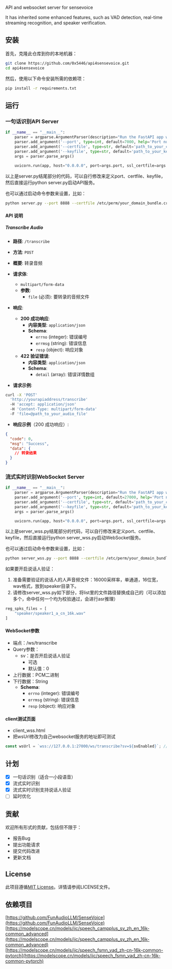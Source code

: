 API and websocket server for sensevoice

It has inherited some enhanced features, such as VAD detection, real-time streaming recognition, and speaker verification.

## 安装

首先，克隆此仓库到你的本地机器：

```bash
git clone https://github.com/0x5446/api4sensevoice.git
cd api4sensevoice
```

然后，使用以下命令安装所需的依赖项：

```bash
pip install -r requirements.txt
```

## 运行

### 一句话识别API Server

```python
if __name__ == "__main__":
    parser = argparse.ArgumentParser(description="Run the FastAPI app with a specified port.")
    parser.add_argument('--port', type=int, default=7000, help='Port number to run the FastAPI app on.')
    parser.add_argument('--certfile', type=str, default='path_to_your_certfile', help='SSL certificate file')
    parser.add_argument('--keyfile', type=str, default='path_to_your_keyfile', help='SSL key file')
    args = parser.parse_args()
    
    uvicorn.run(app, host="0.0.0.0", port=args.port, ssl_certfile=args.certfile, ssl_keyfile=args.keyfile)
```
以上是server.py结尾部分的代码，可以自行修改来定义port、certfile、keyfile，然后直接运行python server.py启动API服务。

也可以通过启动命令参数来设置，比如：

```bash
python server.py --port 8888 --certfile /etc/perm/your_domain_bundle.crt --keyfile /etc/perm/your_domain.key
```

#### API 说明

##### Transcribe Audio

- **路径**: `/transcribe`
- **方法**: `POST`
- **概要**: 转录音频
- **请求体**:
  - `multipart/form-data`
  - **参数**:
    - `file` (必须): 要转录的音频文件

- **响应**:
  - **200 成功响应**:
    - **内容类型**: `application/json`
    - **Schema**:
      - `errno` (integer): 错误编号
      - `errmsg` (string): 错误信息
      - `resp` (object): 响应对象
  - **422 验证错误**:
    - **内容类型**: `application/json`
    - **Schema**:
      - `detail` (array): 错误详情数组

- **请求示例**:

```bash
curl -X 'POST'  
  'http://yourapiaddress/transcribe'  
  -H 'accept: application/json'  
  -H 'Content-Type: multipart/form-data'  
  -F 'file=@path_to_your_audio_file'
```

- **响应示例**（200 成功响应）:

```json
{
  "code": 0,
  "msg": "Success",
  "data": {
    // 转录结果
  }
}
```


### 流式实时识别WebSocket Server

```python
if __name__ == "__main__":
    parser = argparse.ArgumentParser(description="Run the FastAPI app with a specified port.")
    parser.add_argument('--port', type=int, default=27000, help='Port number to run the FastAPI app on.')
    parser.add_argument('--certfile', type=str, default='path_to_your_certfile', help='SSL certificate file')
    parser.add_argument('--keyfile', type=str, default='path_to_your_keyfile', help='SSL key file')
    args = parser.parse_args()

    uvicorn.run(app, host="0.0.0.0", port=args.port, ssl_certfile=args.certfile, ssl_keyfile=args.keyfile)
```
以上是server_wss.py结尾部分的代码，可以自行修改来定义port、certfile、keyfile，然后直接运行python server_wss.py启动WebSocket服务。

也可以通过启动命令参数来设置，比如：

```bash
python server_wss.py --port 8888 --certfile /etc/perm/your_domain_bundle.crt --keyfile /etc/perm/your_domain.key
```

如果要开启说话人验证：
1. 准备需要验证的说话人的人声音频文件：16000采样率，单通道，16位宽，wav格式，放到speaker目录下。
2. 请修改server_wss.py如下部分，将list里的文件路径替换成自己的（可以添加多个，命中任何一个均为校验通过，会进行asr推理）
```python
reg_spks_files = [
    "speaker/speaker1_a_cn_16k.wav"
]
```

#### WebSocket参数
- 端点：/ws/transcribe
- Query参数：
  - sv：是否开启说话人验证
    - 可选
    - 默认值：0
- 上行数据：PCM二进制
- 下行数据：String
  - **Schema**:
    - `errno` (integer): 错误编号
    - `errmsg` (string): 错误信息
    - `resp` (object): 响应对象

#### client测试页面
- client_wss.html
- 把wsUrl修改为自己websocket服务的地址即可测试
```javascript
const wsUrl = `wss://127.0.0.1:27000/ws/transcribe?sv=${svEnabled}`; // change to your websocket server address
```

## 计划

- [x]  一句话识别（适合一小段语音）
- [x]  流式实时识别
- [x]  流式实时识别支持说话人验证
- [ ]  延时优化

## 贡献

欢迎所有形式的贡献，包括但不限于：

- 报告Bug
- 提出功能请求
- 提交代码改进
- 更新文档

## License

此项目遵循[MIT License](https://opensource.org/license/mit)。详情请参阅LICENSE文件。

## 依赖项目
[https://github.com/FunAudioLLM/SenseVoice](https://github.com/FunAudioLLM/SenseVoice)
[https://modelscope.cn/models/iic/speech_campplus_sv_zh_en_16k-common_advanced](https://modelscope.cn/models/iic/speech_campplus_sv_zh_en_16k-common_advanced)
[https://modelscope.cn/models/iic/speech_fsmn_vad_zh-cn-16k-common-pytorch](https://modelscope.cn/models/iic/speech_fsmn_vad_zh-cn-16k-common-pytorch)
